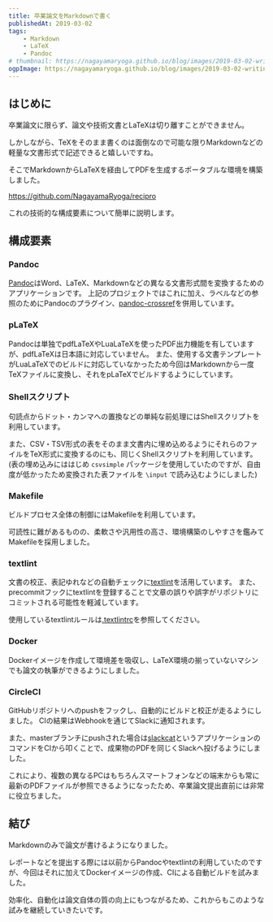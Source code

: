 ```yaml
---
title: 卒業論文をMarkdownで書く
publishedAt: 2019-03-02
tags:
    - Markdown
    - LaTeX
    - Pandoc
# thumbnail: https://nagayamaryoga.github.io/blog/images/2019-03-02-writing-thesis-in-markdown.png
ogpImage: https://nagayamaryoga.github.io/blog/images/2019-03-02-writing-thesis-in-markdown.png
---
```


## はじめに

卒業論文に限らず、論文や技術文書とLaTeXは切り離すことができません。

しかしながら、TeXをそのまま書くのは面倒なので可能な限りMarkdownなどの軽量な文書形式で記述できると嬉しいですね。

そこでMarkdownからLaTeXを経由してPDFを生成するポータブルな環境を構築しました。

https://github.com/NagayamaRyoga/recipro

これの技術的な構成要素について簡単に説明します。

## 構成要素

### Pandoc

[Pandoc](https://pandoc.org/)はWord、LaTeX、Markdownなどの異なる文書形式間を変換するためのアプリケーションです。
上記のプロジェクトではこれに加え、ラベルなどの参照のためにPandocのプラグイン、[pandoc-crossref](http://lierdakil.github.io/pandoc-crossref/)を併用しています。

### pLaTeX

Pandocは単独でpdfLaTeXやLuaLaTeXを使ったPDF出力機能を有していますが、pdfLaTeXは日本語に対応していません。
また、使用する文書テンプレートがLuaLaTeXでのビルドに対応していなかったため今回はMarkdownから一度TeXファイルに変換し、それをpLaTeXでビルドするようにしています。

### Shellスクリプト

句読点からドット・カンマへの置換などの単純な前処理にはShellスクリプトを利用しています。

また、CSV・TSV形式の表をそのまま文書内に埋め込めるようにそれらのファイルをTeX形式に変換するのにも、同じくShellスクリプトを利用しています。
(表の埋め込みにははじめ `csvsimple` パッケージを使用していたのですが、自由度が低かったため変換された表ファイルを `\input` で読み込むようにしました)

### Makefile

ビルドプロセス全体の制御にはMakefileを利用しています。

可読性に難があるものの、柔軟さや汎用性の高さ、環境構築のしやすさを鑑みてMakefileを採用しました。

### textlint

文書の校正、表記ゆれなどの自動チェックに[textlint](https://github.com/textlint/textlint)を活用しています。
また、precommitフックにtextlintを登録することで文章の誤りや誤字がリポジトリにコミットされる可能性を軽減しています。

使用しているtextlintルールは[.textlintrc](https://github.com/NagayamaRyoga/recipro/blob/master/.textlintrc)を参照してください。

### Docker

Dockerイメージを作成して環境差を吸収し、LaTeX環境の揃っていないマシンでも論文の執筆ができるようにしました。

### CircleCI

GitHubリポジトリへのpushをフックし、自動的にビルドと校正が走るようにしました。
CIの結果はWebhookを通じてSlackに通知されます。

また、masterブランチにpushされた場合は[slackcat](http://slackcat.chat/)というアプリケーションのコマンドをCIから叩くことで、成果物のPDFを同じくSlackへ投げるようにしました。

これにより、複数の異なるPCはもちろんスマートフォンなどの端末からも常に最新のPDFファイルが参照できるようになったため、卒業論文提出直前には非常に役立ちました。

## 結び

Markdownのみで論文が書けるようになりました。

レポートなどを提出する際には以前からPandocやtextlintの利用していたのですが、今回はそれに加えてDockerイメージの作成、CIによる自動ビルドを試みました。

効率化、自動化は論文自体の質の向上にもつながるため、これからもこのような試みを継続していきたいです。
